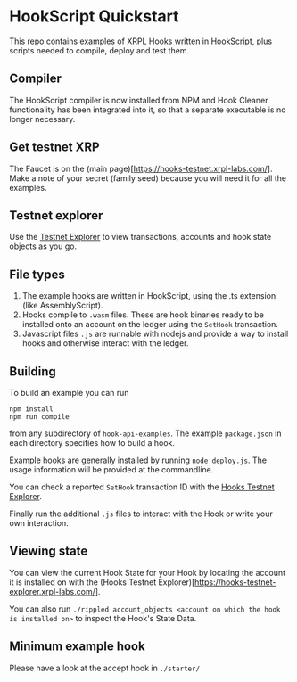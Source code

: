 # HookScript Quickstart

This repo contains examples of XRPL Hooks written in <a href="https://github.com/eqlabs/assemblyscript">HookScript</a>, plus scripts needed to compile, deploy and test them.

## Compiler
The HookScript compiler is now installed from NPM and Hook Cleaner functionality has been integrated into it, so that a separate executable is no longer necessary.

## Get testnet XRP
The Faucet is on the (main page)[https://hooks-testnet.xrpl-labs.com/]. Make a note of your secret (family seed) because you will need it for all the examples.

## Testnet explorer
Use the [Testnet Explorer](https://hooks-testnet-explorer.xrpl-labs.com/) to view transactions, accounts and hook state objects as you go.

## File types
1. The example hooks are written in HookScript, using the .ts extension (like AssemblyScript).
2. Hooks compile to `.wasm` files. These are hook binaries ready to be installed onto an account on the ledger using
the `SetHook` transaction.
3. Javascript files `.js` are runnable with nodejs and provide a way to install hooks and otherwise interact with the ledger.

## Building
To build an example you can run

	npm install
	npm run compile

from any subdirectory of `hook-api-examples`. The example `package.json` in each directory specifies how to build a hook.

Example hooks are generally installed by running `node deploy.js`. The usage information will be provided at the commandline.

You can check a reported `SetHook` transaction ID with the [Hooks Testnet Explorer](https://hooks-testnet-explorer.xrpl-labs.com/).

Finally run the additional `.js` files to interact with the Hook or write your own interaction.

## Viewing state
You can view the current Hook State for your Hook by locating the account it is installed on with the (Hooks Testnet Explorer)[https://hooks-testnet-explorer.xrpl-labs.com/].

You can also run `./rippled account_objects <account on which the hook is installed on>` to inspect the Hook's State Data.

## Minimum example hook
Please have a look at the accept hook in `./starter/`
